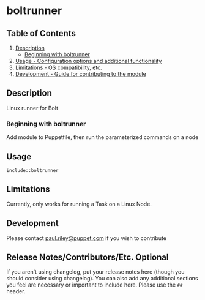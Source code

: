 # boltrunner


## Table of Contents

1. [Description](#description)
    * [Beginning with boltrunner](#beginning-with-boltrunner)
1. [Usage - Configuration options and additional functionality](#usage)
1. [Limitations - OS compatibility, etc.](#limitations)
1. [Development - Guide for contributing to the module](#development)

## Description

Linux runner for Bolt


### Beginning with boltrunner

Add module to Puppetfile, then run the parameterized commands on a node

## Usage

`include::boltrunner`


## Limitations

Currently, only works for running a Task on a Linux Node.

## Development

Please contact paul.riley@puppet.com if you wish to contribute

## Release Notes/Contributors/Etc. **Optional**

If you aren't using changelog, put your release notes here (though you should
consider using changelog). You can also add any additional sections you feel are
necessary or important to include here. Please use the `##` header.

[1]: https://puppet.com/docs/pdk/latest/pdk_generating_modules.html
[2]: https://puppet.com/docs/puppet/latest/puppet_strings.html
[3]: https://puppet.com/docs/puppet/latest/puppet_strings_style.html
